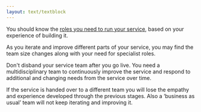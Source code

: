 ```yaml
---
layout: text/textblock
---
```


You should know the [roles you need to run your service](/starting-team/roles/), based on your experience of building it.

As you iterate and improve different parts of your service, you may find the team size changes along with your need for specialist roles.

Don't disband your service team after you go live. You need a multidisciplinary team to continuously improve the service and respond to additional and changing needs from the service over time.

If the service is handed over to a different team you will lose the empathy and experience developed through the previous stages. Also a ‘business as usual’ team will not keep iterating and improving it.

